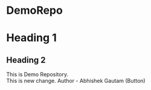 # DemoRepo
# Heading 1
## Heading 2 
This is Demo Repository. 
<br>
This is new change. 
Author - Abhishek Gautam (Button)
